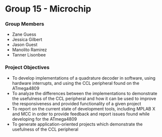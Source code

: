 # Group 15 - Microchip
### Group Members
* Zane Guess
* Jessica Gilbert
* Jason Guest
* Manolito Ramirez
* Tanner Lisonbee

### Project Objectives
* To develop implementations of a quadrature decoder in software, using hardware interrupts, and using the CCL peripheral found on the ATmega4809
* To analyze the differences between the implementations to demonstrate the usefulness of the CCL peripheral and how it can be used to improve the responsiveness and provided functionality of a given project
* To report on the current state of development tools, including MPLAB X and MCC in order to provide feedback and report issues found while developing for the ATmega4809
* To generate application-oriented projects which demonstrate the usefulness of the CCL peripheral
